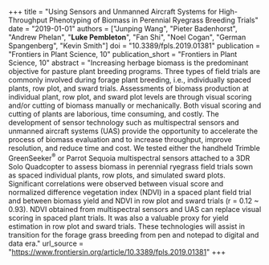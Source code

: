 +++
title = "Using Sensors and Unmanned Aircraft Systems for High-Throughput Phenotyping of Biomass in Perennial Ryegrass Breeding Trials"
date = "2019-01-01"
authors = ["Junping Wang", "Pieter Badenhorst", "Andrew Phelan", "**Luke Pembleton**", "Fan Shi", "Noel Cogan", "German Spangenberg", "Kevin Smith"]
doi = "10.3389/fpls.2019.01381"
publication = "Frontiers in Plant Science, 10"
publication_short = "Frontiers in Plant Science, 10"
abstract = "Increasing herbage biomass is the predominant objective for pasture plant breeding programs. Three types of field trials are commonly involved during forage plant breeding, i.e., individually spaced plants, row plot, and sward trials. Assessments of biomass production at individual plant, row plot, and sward plot levels are through visual scoring and/or cutting of biomass manually or mechanically. Both visual scoring and cutting of plants are laborious, time consuming, and costly. The development of sensor technology such as multispectral sensors and unmanned aircraft systems (UAS) provide the opportunity to accelerate the process of biomass evaluation and to increase throughput, improve resolution, and reduce time and cost. We tested either the handheld Trimble GreenSeeker<sup>®</sup> or Parrot Sequoia multispectral sensors attached to a 3DR Solo Quadcopter to assess biomass in perennial ryegrass field trials sown as spaced individual plants, row plots, and simulated sward plots. Significant correlations were observed between visual score and normalized difference vegetation index (NDVI) in a spaced plant field trial and between biomass yield and NDVI in row plot and sward trials (r = 0.12 ~ 0.93). NDVI obtained from multispectral sensors and UAS can replace visual scoring in spaced plant trials. It was also a valuable proxy for yield estimation in row plot and sward trials. These technologies will assist in transition for the forage grass breeding from pen and notepad to digital and data era."
url_source = "https://www.frontiersin.org/article/10.3389/fpls.2019.01381"
+++
